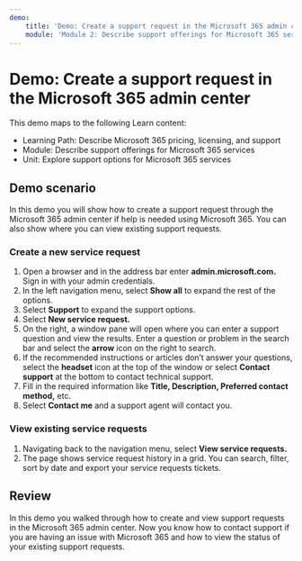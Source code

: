 ```yaml
---
demo:
    title: 'Demo: Create a support request in the Microsoft 365 admin center'
    module: 'Module 2: Describe support offerings for Microsoft 365 services'
---
```


# Demo: Create a support request in the Microsoft 365 admin center

This demo maps to the following Learn content:
- Learning Path: Describe Microsoft 365 pricing, licensing, and support
- Module: Describe support offerings for Microsoft 365 services
- Unit: Explore support options for Microsoft 365 services

## Demo scenario
In this demo you will show how to create a support request through the Microsoft 365 admin center if help is needed using Microsoft 365. You can also show where you can view existing support requests.

### Create a new service request
1. Open a browser and in the address bar enter **admin.microsoft.com.** Sign in with your admin credentials. 
2. In the left navigation menu, select **Show all** to expand the rest of the options.
3. Select **Support** to expand the support options.
4. Select **New service request.**
5. On the right, a window pane will open where you can enter a support question and view the results. Enter a question or problem in the search bar and select the **arrow** icon on the right to search. 
6. If the recommended instructions or articles don’t answer your questions, select the **headset** icon at the top of the window or select **Contact support** at the bottom to contact technical support.
7. Fill in the required information like **Title, Description, Preferred contact method,** etc.
8. Select **Contact me** and a support agent will contact you.

### View existing service requests
1. Navigating back to the navigation menu, select **View service requests.** 
2. The page shows service request history in a grid. You can search, filter, sort by date and export your service requests tickets. 

## Review
In this demo you walked through how to create and view support requests in the Microsoft 365 admin center.  Now you know how to contact support if you are having an issue with Microsoft 365 and how to view the status of your existing support requests.
